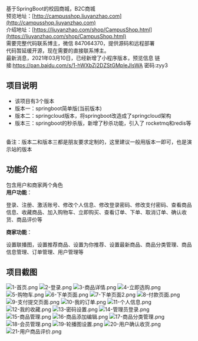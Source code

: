 基于SpringBoot的校园商城，B2C商城 <br/>
预览地址：[http://campusshop.liuyanzhao.com](http://campusshop.liuyanzhao.com)  <br/>
介绍地址：[https://liuyanzhao.com/shop/CampusShop.html](https://liuyanzhao.com/shop/CampusShop.html)  <br/>
需要完整代码联系博主，微信 847064370，提供源码和远程部署   <br/>
代码暂延缓开源，现在需要的直接联系博主。<br/>
最新消息，2021年03月10日，已经新增了小程序版本，预览信息 链接:https://pan.baidu.com/s/1-hWXbZj2DZStGMpleJIsWA  密码:zyy3

## 项目说明
- 该项目有3个版本
- 版本一：springboot简单版(当前版本)
- 版本二：springcloud版本，将springboot改造成了springcloud架构
- 版本三：springboot的秒杀版，新增了秒杀功能，引入了 rocketmq和redis等
 <br/> 
备注：版本二和版本三都是朋友要求定制的，这里建议一般用版本一即可，也是演示站的版本

## 功能介绍
包含用户和商家两个角色 <br/>
**用户功能**： <br/>

登录、注册、激活账号、修改个人信息、修改登录密码、修改支付密码、查看商品信息、收藏商品、加入购物车、立即购买、查看订单、下单、取消订单、确认收货、商品评价等 <br/>

**商家功能**：<br/>

设置联播图，设置推荐商品、设置为你推荐、设置最新商品、商品分类管理、商品信息管理、订单管理、用户管理等 <br/>

## 项目截图
![1-首页.png](img/1-首页.png)
![2-登录.png](img/2-登录.png)
![3-商品详情.png](img/3-商品详情.png)
![4-立即选购.png](img/4-立即选购.png)
![5-购物车.png](img/5-购物车.png)
![6-下单页面.png](img/6-下单页面.png)
![7-下单页面2.png](img/7-下单页面2.png)
![8-付款页面.png](img/8-付款页面.png)
![9-支付提交页面.png](img/9-支付提交页面.png)
![10-我的订单.png](img/10-我的订单.png)
![11-个人信息.png](img/11-个人信息.png)
![12-我的收藏.png](img/12-我的收藏.png)
![13-密码设置.png](img/13-密码设置.png)
![14-管理员登录.png](img/14-管理员登录.png)
![15-商品管理.png](img/15-商品管理.png)
![16-商品添加编辑.png](img/16-商品添加编辑.png)
![17-商品分类管理.png](img/17-商品分类管理.png)
![18-会员管理.png](img/18-会员管理.png)
![19-轮播图设置.png](img/19-轮播图设置.png)
![20-用户确认收货.png](img/20-用户确认收货.png)
![21-用户商品评价.png](img/21-用户商品评价.png)
